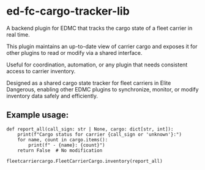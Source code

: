 # ed-fc-cargo-tracker-lib

A backend plugin for EDMC that tracks the cargo state of a fleet carrier in real time.

This plugin maintains an up-to-date view of carrier cargo and exposes it for other plugins to read or modify via a shared interface.

Useful for coordination, automation, or any plugin that needs consistent access to carrier inventory.

Designed as a shared cargo state tracker for fleet carriers in Elite Dangerous, enabling other EDMC plugins to synchronize, monitor, or modify inventory data safely and efficiently.

## Example usage:

```
def report_all(call_sign: str | None, cargo: dict[str, int]):
    print(f"Cargo status for carrier {call_sign or 'unknown'}:")
    for name, count in cargo.items():
        print(f" - {name}: {count}")
    return False  # No modification

fleetcarriercargo.FleetCarrierCargo.inventory(report_all)
```